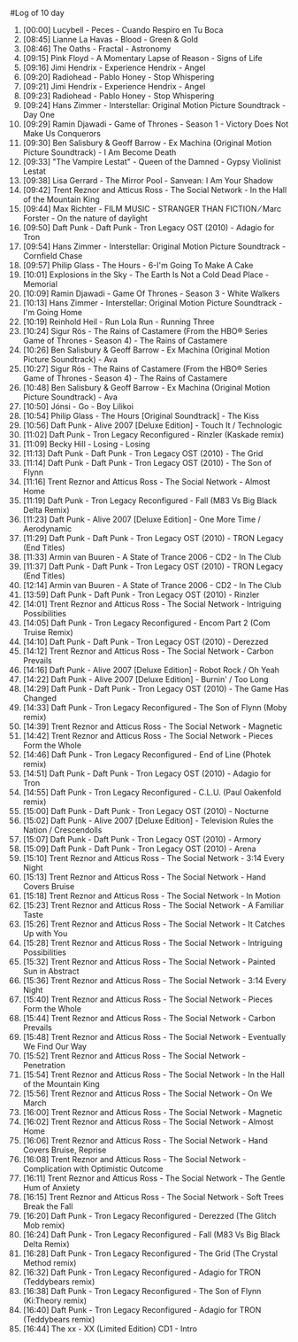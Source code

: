 #Log of 10 day

1. [00:00] Lucybell - Peces - Cuando Respiro en Tu Boca
1. [08:45] Lianne La Havas - Blood - Green & Gold
1. [08:46] The Oaths - Fractal - Astronomy
1. [09:15] Pink Floyd - A Momentary Lapse of Reason - Signs of Life
1. [09:16] Jimi Hendrix - Experience Hendrix - Angel
1. [09:20] Radiohead - Pablo Honey - Stop Whispering
1. [09:21] Jimi Hendrix - Experience Hendrix - Angel
1. [09:23] Radiohead - Pablo Honey - Stop Whispering
1. [09:24] Hans Zimmer - Interstellar: Original Motion Picture Soundtrack - Day One
1. [09:29] Ramin Djawadi - Game of Thrones - Season 1 - Victory Does Not Make Us Conquerors
1. [09:30] Ben Salisbury & Geoff Barrow - Ex Machina (Original Motion Picture Soundtrack) - I Am Become Death
1. [09:33] "The Vampire Lestat" - Queen of the Damned - Gypsy Violinist Lestat
1. [09:38] Lisa Gerrard - The Mirror Pool - Sanvean: I Am Your Shadow
1. [09:42] Trent Reznor and Atticus Ross - The Social Network - In the Hall of the Mountain King
1. [09:44] Max Richter - FILM MUSIC - STRANGER THAN FICTION ⁄ Marc Forster - On the nature of daylight
1. [09:50] Daft Punk - Daft Punk - Tron Legacy OST (2010) - Adagio for Tron
1. [09:54] Hans Zimmer - Interstellar: Original Motion Picture Soundtrack - Cornfield Chase
1. [09:57] Philip Glass - The Hours - 6-I'm Going To Make A Cake
1. [10:01] Explosions in the Sky - The Earth Is Not a Cold Dead Place - Memorial
1. [10:09] Ramin Djawadi - Game Of Thrones - Season 3 - White Walkers
1. [10:13] Hans Zimmer - Interstellar: Original Motion Picture Soundtrack - I'm Going Home
1. [10:19] Reinhold Heil - Run Lola Run - Running Three
1. [10:24] Sigur Rós - The Rains of Castamere (From the HBO® Series Game of Thrones - Season 4) - The Rains of Castamere
1. [10:26] Ben Salisbury & Geoff Barrow - Ex Machina (Original Motion Picture Soundtrack) - Ava
1. [10:27] Sigur Rós - The Rains of Castamere (From the HBO® Series Game of Thrones - Season 4) - The Rains of Castamere
1. [10:48] Ben Salisbury & Geoff Barrow - Ex Machina (Original Motion Picture Soundtrack) - Ava
1. [10:50] Jónsi - Go - Boy Lilikoi
1. [10:54] Philip Glass - The Hours [Original Soundtrack] - The Kiss
1. [10:56] Daft Punk - Alive 2007 [Deluxe Edition] - Touch It / Technologic
1. [11:02] Daft Punk - Tron Legacy Reconfigured - Rinzler (Kaskade remix)
1. [11:09] Becky Hill - Losing - Losing
1. [11:13] Daft Punk - Daft Punk - Tron Legacy OST (2010) - The Grid
1. [11:14] Daft Punk - Daft Punk - Tron Legacy OST (2010) - The Son of Flynn
1. [11:16] Trent Reznor and Atticus Ross - The Social Network - Almost Home
1. [11:19] Daft Punk - Tron Legacy Reconfigured - Fall (M83 Vs Big Black Delta Remix)
1. [11:23] Daft Punk - Alive 2007 [Deluxe Edition] - One More Time / Aerodynamic
1. [11:29] Daft Punk - Daft Punk - Tron Legacy OST (2010) - TRON Legacy (End Titles)
1. [11:33] Armin van Buuren - A State of Trance 2006 - CD2 - In The Club
1. [11:37] Daft Punk - Daft Punk - Tron Legacy OST (2010) - TRON Legacy (End Titles)
1. [12:14] Armin van Buuren - A State of Trance 2006 - CD2 - In The Club
1. [13:59] Daft Punk - Daft Punk - Tron Legacy OST (2010) - Rinzler
1. [14:01] Trent Reznor and Atticus Ross - The Social Network - Intriguing Possibilities
1. [14:05] Daft Punk - Tron Legacy Reconfigured - Encom Part 2 (Com Truise Remix)
1. [14:10] Daft Punk - Daft Punk - Tron Legacy OST (2010) - Derezzed
1. [14:12] Trent Reznor and Atticus Ross - The Social Network - Carbon Prevails
1. [14:16] Daft Punk - Alive 2007 [Deluxe Edition] - Robot Rock / Oh Yeah
1. [14:22] Daft Punk - Alive 2007 [Deluxe Edition] - Burnin' / Too Long
1. [14:29] Daft Punk - Daft Punk - Tron Legacy OST (2010) - The Game Has Changed
1. [14:33] Daft Punk - Tron Legacy Reconfigured - The Son of Flynn (Moby remix)
1. [14:39] Trent Reznor and Atticus Ross - The Social Network - Magnetic
1. [14:42] Trent Reznor and Atticus Ross - The Social Network - Pieces Form the Whole
1. [14:46] Daft Punk - Tron Legacy Reconfigured - End of Line (Photek remix)
1. [14:51] Daft Punk - Daft Punk - Tron Legacy OST (2010) - Adagio for Tron
1. [14:55] Daft Punk - Tron Legacy Reconfigured - C.L.U. (Paul Oakenfold remix)
1. [15:00] Daft Punk - Daft Punk - Tron Legacy OST (2010) - Nocturne
1. [15:02] Daft Punk - Alive 2007 [Deluxe Edition] - Television Rules the Nation / Crescendolls
1. [15:07] Daft Punk - Daft Punk - Tron Legacy OST (2010) - Armory
1. [15:09] Daft Punk - Daft Punk - Tron Legacy OST (2010) - Arena
1. [15:10] Trent Reznor and Atticus Ross - The Social Network - 3:14 Every Night
1. [15:13] Trent Reznor and Atticus Ross - The Social Network - Hand Covers Bruise
1. [15:18] Trent Reznor and Atticus Ross - The Social Network - In Motion
1. [15:23] Trent Reznor and Atticus Ross - The Social Network - A Familiar Taste
1. [15:26] Trent Reznor and Atticus Ross - The Social Network - It Catches Up with You
1. [15:28] Trent Reznor and Atticus Ross - The Social Network - Intriguing Possibilities
1. [15:32] Trent Reznor and Atticus Ross - The Social Network - Painted Sun in Abstract
1. [15:36] Trent Reznor and Atticus Ross - The Social Network - 3:14 Every Night
1. [15:40] Trent Reznor and Atticus Ross - The Social Network - Pieces Form the Whole
1. [15:44] Trent Reznor and Atticus Ross - The Social Network - Carbon Prevails
1. [15:48] Trent Reznor and Atticus Ross - The Social Network - Eventually We Find Our Way
1. [15:52] Trent Reznor and Atticus Ross - The Social Network - Penetration
1. [15:54] Trent Reznor and Atticus Ross - The Social Network - In the Hall of the Mountain King
1. [15:56] Trent Reznor and Atticus Ross - The Social Network - On We March
1. [16:00] Trent Reznor and Atticus Ross - The Social Network - Magnetic
1. [16:02] Trent Reznor and Atticus Ross - The Social Network - Almost Home
1. [16:06] Trent Reznor and Atticus Ross - The Social Network - Hand Covers Bruise, Reprise
1. [16:08] Trent Reznor and Atticus Ross - The Social Network - Complication with Optimistic Outcome
1. [16:11] Trent Reznor and Atticus Ross - The Social Network - The Gentle Hum of Anxiety
1. [16:15] Trent Reznor and Atticus Ross - The Social Network - Soft Trees Break the Fall
1. [16:20] Daft Punk - Tron Legacy Reconfigured - Derezzed (The Glitch Mob remix)
1. [16:24] Daft Punk - Tron Legacy Reconfigured - Fall (M83 Vs Big Black Delta Remix)
1. [16:28] Daft Punk - Tron Legacy Reconfigured - The Grid (The Crystal Method remix)
1. [16:32] Daft Punk - Tron Legacy Reconfigured - Adagio for TRON (Teddybears remix)
1. [16:38] Daft Punk - Tron Legacy Reconfigured - The Son of Flynn (Ki:Theory remix)
1. [16:40] Daft Punk - Tron Legacy Reconfigured - Adagio for TRON (Teddybears remix)
1. [16:44] The xx - XX (Limited Edition) CD1 - Intro
